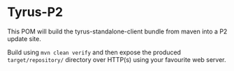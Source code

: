 # Tyrus-P2

This POM will build the tyrus-standalone-client bundle from maven into a P2 update site.

Build using `mvn clean verify` and then expose the produced `target/repository/` directory over HTTP(s) using your favourite web server.
